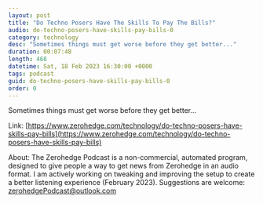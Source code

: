 ```yaml
---
layout: post
title: "Do Techno Posers Have The Skills To Pay The Bills?"
audio: do-techno-posers-have-skills-pay-bills-0
category: technology
desc: "Sometimes things must get worse before they get better..."
duration: 00:07:48
length: 468
datetime: Sat, 18 Feb 2023 16:30:00 +0000
tags: podcast
guid: do-techno-posers-have-skills-pay-bills-0
order: 0
---
```

Sometimes things must get worse before they get better...

Link: [https://www.zerohedge.com/technology/do-techno-posers-have-skills-pay-bills](https://www.zerohedge.com/technology/do-techno-posers-have-skills-pay-bills)

About: The Zerohedge Podcast is a non-commercial, automated program, designed to give people a way to get news from Zerohedge in an audio format.  I am actively working on tweaking and improving the setup to create a better listening experience (February 2023).  Suggestions are welcome: [zerohedgePodcast@outlook.com](mailto:zerohedgePodcast@outlook.com)